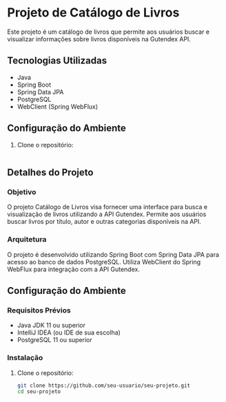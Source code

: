 # Projeto de Catálogo de Livros

Este projeto é um catálogo de livros que permite aos usuários buscar e visualizar informações sobre livros disponíveis na Gutendex API.

## Tecnologias Utilizadas

- Java
- Spring Boot
- Spring Data JPA
- PostgreSQL
- WebClient (Spring WebFlux)

## Configuração do Ambiente

1. Clone o repositório:
   ```bash
## Detalhes do Projeto

### Objetivo

O projeto Catálogo de Livros visa fornecer uma interface para busca e visualização de livros utilizando a API Gutendex. Permite aos usuários buscar livros por título, autor e outras categorias disponíveis na API.

### Arquitetura

O projeto é desenvolvido utilizando Spring Boot com Spring Data JPA para acesso ao banco de dados PostgreSQL. Utiliza WebClient do Spring WebFlux para integração com a API Gutendex.

## Configuração do Ambiente

### Requisitos Prévios

- Java JDK 11 ou superior
- IntelliJ IDEA (ou IDE de sua escolha)
- PostgreSQL 11 ou superior

### Instalação

1. Clone o repositório:
   ```bash
   git clone https://github.com/seu-usuario/seu-projeto.git
   cd seu-projeto
